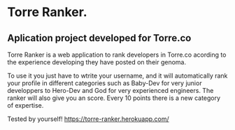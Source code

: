 # Torre Ranker.

## Aplication project developed for Torre.co

Torre Ranker is a web application to rank developers in Torre.co acording to the experience developing they have posted on their genoma.

To use it you just have to wtrite your username, and it will automatically rank your profile in different categories such as Baby-Dev for very junior developpers to Hero-Dev and God for very experienced engineers. The ranker will also give you an score. Every 10 points there is a new category of expertise.

Tested by yourself! https://torre-ranker.herokuapp.com/
